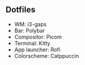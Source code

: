 ## Dotfiles  
- WM: i3-gaps  
- Bar: Polybar  
- Compositor: Picom  
- Terminal: Kitty  
- App launcher: Rofi  
- Colorscheme: Catppuccin  
